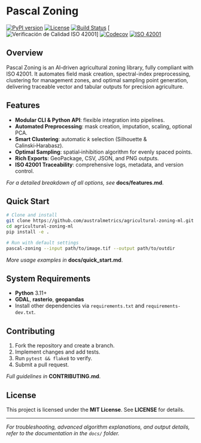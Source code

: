 # Pascal Zoning

[![PyPI version](https://img.shields.io/pypi/v/pascal-zoning)](https://pypi.org/project/pascal-zoning/) 
[![License](https://img.shields.io/github/license/australmetrics/agricultural-zoning-ml)](https://github.com/australmetrics/agricultural-zoning-ml/blob/main/LICENSE) 
[![Build Status](https://img.shields.io/github/actions/workflow/status/australmetrics/agricultural-zoning-ml/validate-manifest.yml)](https://github.com/australmetrics/agricultural-zoning-ml/actions/workflows/validate-manifest.yml)
[![Verificación de Calidad ISO 42001](https://img.shields.io/github/actions/workflow/status/australmetrics/agricultural-zoning-ml/validate-manifest.yml?label=Verificación%20de%20Calidad%20ISO%2042001&logo=github)]
[![Codecov](https://img.shields.io/codecov/c/github/australmetrics/agricultural-zoning-ml?logo=codecov)](https://codecov.io/gh/australmetrics/agricultural-zoning-ml)
[![ISO 42001](https://img.shields.io/badge/ISO-42001-blue.svg)](docs/compliance/iso42001_compliance.md)


## Overview

Pascal Zoning is an AI‑driven agricultural zoning library, fully compliant with ISO 42001. It automates field mask creation, spectral-index preprocessing, clustering for management zones, and optimal sampling point generation, delivering traceable vector and tabular outputs for precision agriculture.

## Features

* **Modular CLI & Python API**: flexible integration into pipelines.
* **Automated Preprocessing**: mask creation, imputation, scaling, optional PCA.
* **Smart Clustering**: automatic *k* selection (Silhouette & Calinski‑Harabasz).
* **Optimal Sampling**: spatial‑inhibition algorithm for evenly spaced points.
* **Rich Exports**: GeoPackage, CSV, JSON, and PNG outputs.
* **ISO 42001 Traceability**: comprehensive logs, metadata, and version control.

*For a detailed breakdown of all options, see* **docs/features.md**.

## Quick Start

```bash
# Clone and install
git clone https://github.com/australmetrics/agricultural-zoning-ml.git
cd agricultural-zoning-ml
pip install -e .

# Run with default settings
pascal-zoning --input path/to/image.tif --output path/to/outdir
```

*More usage examples in* **docs/quick\_start.md**.

## System Requirements

* **Python** 3.11+
* **GDAL**, **rasterio**, **geopandas**
* Install other dependencies via `requirements.txt` and `requirements-dev.txt`.

## Contributing

1. Fork the repository and create a branch.
2. Implement changes and add tests.
3. Run `pytest && flake8` to verify.
4. Submit a pull request.

*Full guidelines in* **CONTRIBUTING.md**.

## License

This project is licensed under the **MIT License**. See **LICENSE** for details.

---

*For troubleshooting, advanced algorithm explanations, and output details, refer to the documentation in the `docs/` folder.*

